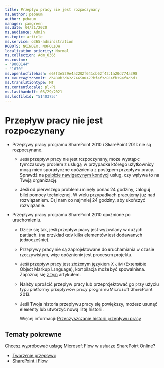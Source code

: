 ```yaml
---
title: Przepływ pracy nie jest rozpoczynany
ms.author: pebaum
author: pebaum
manager: pamgreen
ms.date: 04/21/2020
ms.audience: Admin
ms.topic: article
ms.service: o365-administration
ROBOTS: NOINDEX, NOFOLLOW
localization_priority: Normal
ms.collection: Adm_O365
ms.custom:
- "9000144"
- "1670"
ms.openlocfilehash: e69f3e529e4a2202f641cb62f42b1a20d774a398
ms.sourcegitcommit: db908b3da2c7a6508a77bf4f2c80afb294fadbd1
ms.translationtype: MT
ms.contentlocale: pl-PL
ms.lasthandoff: 03/29/2021
ms.locfileid: "51403753"
---
```

# <a name="workflow-is-not-starting"></a>Przepływ pracy nie jest rozpoczynany

- Przepływy pracy programu SharePoint 2010 i SharePoint 2013 nie są rozpoczynane.

    - Jeśli przepływ pracy nie jest rozpoczynany, może wystąpić tymczasowy problem z usługą, w przypadku którego użytkownicy mogą mieć sporadyczne opóźnienia z postępem przepływu pracy. Sprawdź na [pulpicie nawigacyjnym kondycji](https://admin.microsoft.com/AdminPortal/Home/servicehealth) usług, czy wpływa to na Twoją organizację.

    - Jeśli od pierwszego problemu minęły ponad 24 godziny, zaloguj bilet pomocy technicznej. W wielu przypadkach pracujemy już nad rozwiązaniem. Daj nam co najmniej 24 godziny, aby ukończyć rozwiązanie.

- Przepływy pracy programu SharePoint 2010 opóźnione po uruchomieniu.

    - Dzieje się tak, jeśli przepływ pracy jest wyzwalany w dużych partiach. (na przykład gdy kilka elementów jest dodawanych jednocześnie).

    - Przepływy pracy nie są zaprojektowane do uruchamiania w czasie rzeczywistym, więc opóźnienie jest procesem projektu.

   -  Jeśli przepływ pracy jest złożonym językiem X JIM (Extensible Object Markup Language), kompilacja może być spowalniana. Zapoznaj się [z tym](https://support.microsoft.com//kb/3043697) artykułem.

    - Należy uprościć przepływ pracy lub przeprojektować go przy użyciu typu platformy przepływów pracy programu Microsoft SharePoint 2013.

    - Jeśli Twoja historia przepływu pracy się powiększy, możesz usunąć elementy lub utworzyć nową listę historii.

        Więcej informacji: [Przeczyszczanie historii przepływu pracy](https://blogs.technet.microsoft.com/marj/2015/08/07/sharepoint-2010-workflows-best-practice-purge-workflow-history-list-items/)


## <a name="related-topics"></a>Tematy pokrewne
Chcesz wypróbować usługę Microsoft Flow w usłudze SharePoint Online?
- [Tworzenie przepływu](https://support.office.com/article/Create-a-flow-for-a-list-or-library-in-SharePoint-Online-or-OneDrive-for-Business-a9c3e03b-0654-46af-a254-20252e580d01) 
- [SharePoint i Flow](https://flow.microsoft.com/blog/sharepoint-and-flow/) 
